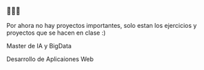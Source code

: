 ### 🍕🍕🍕

Por ahora no hay proyectos importantes, solo estan los ejercicios y proyectos que se hacen en clase :)

Master de IA y BigData

Desarrollo de Aplicaiones Web
<!--
**AlvaroMF02/AlvaroMF02** is a ✨ _special_ ✨ repository because its `README.md` (this file) appears on your GitHub profile.

Here are some ideas to get you started:

- 🔭 I’m currently working on ...
- 🌱 I’m currently learning ...
- 👯 I’m looking to collaborate on ...
- 🤔 I’m looking for help with ...
- 💬 Ask me about ...
- 📫 How to reach me: ...
- 😄 Pronouns: ...
- ⚡ Fun fact: ...
-->
